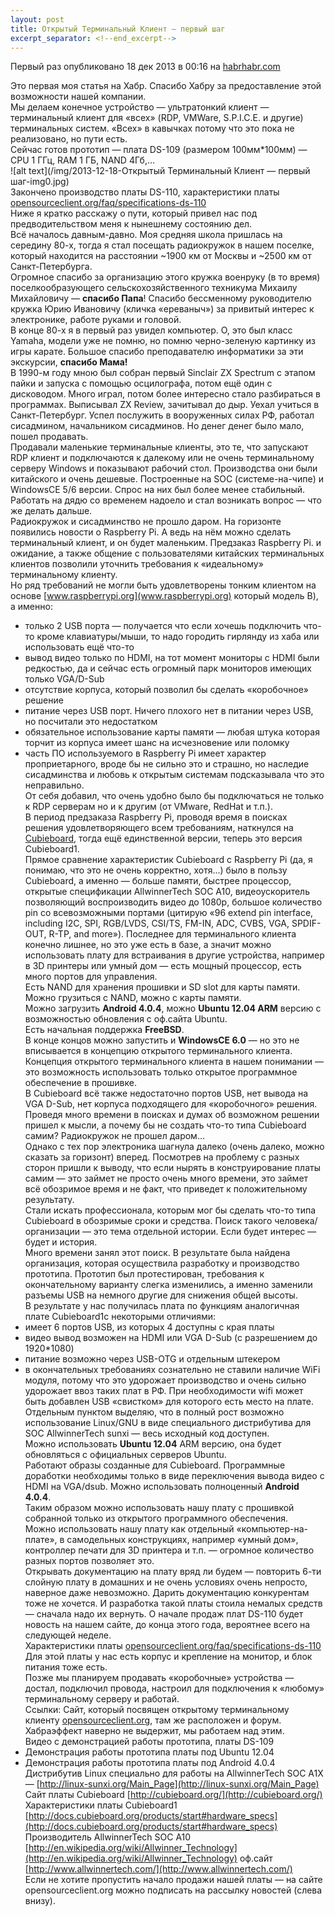 ```yaml
---
layout: post
title: Открытый Терминальный Клиент — первый шаг  
excerpt_separator: <!--end_excerpt-->
---  
```

Первый раз опубликовано 18 дек 2013 в 00:16 на [habrhabr.com](https://habr.com/ru/company/itfb/blog/206186/)  
<!--end_excerpt-->
Это первая моя статья на Хабр. Спасибо Хабру за предоставление этой возможности нашей компании.  
Мы делаем конечное устройство — ультратонкий клиент — терминальный клиент для «всех» (RDP, VMWare, S.P.I.C.E. и другие) терминальных систем. «Всех» в кавычках потому что это пока не реализовано, но пути есть.  
Сейчас готов прототип — плата DS-109 (размером 100мм*100мм) — CPU 1 ГГц, RAM 1 ГБ, NAND 4Гб,…  
![alt text](/img/2013-12-18-Открытый Терминальный Клиент — первый шаг-img0.jpg)  
Закончено производство платы DS-110, характеристики платы [opensourceclient.org/faq/specifications-ds-110](opensourceclient.org/faq/specifications-ds-110)  
Ниже я кратко расскажу о пути, который привел нас под предводительством меня к нынешнему состоянию дел.  
Всё началось давным-давно. Моя средняя школа пришлась на середину 80-х, тогда я стал посещать радиокружок в нашем поселке, который находится на расстоянии ~1900 км от Москвы и ~2500 км от Санкт-Петербурга.  
Огромное спасибо за организацию этого кружка военруку (в то время) поселкообразующего сельскохозяйственного техникума Михаилу Михайловичу — **спасибо Папа**! Спасибо бессменному руководителю кружка Юрию Ивановичу (кличка «ереваныч») за привитый интерес к электронике, работе руками и головой.  
В конце 80-х я в первый раз увидел компьютер. О, это был класс Yamaha, модели уже не помню, но помню черно-зеленую картинку из игры карате. Большое спасибо преподавателю информатики за эти экскурсии, **спасибо Мама!**  
В 1990-м году мною был собран первый Sinclair ZX Spectrum с этапом пайки и запуска с помощью осцилографа, потом ещё один с дисководом. Много играл, потом более интересно стало разбираться в программах. Выписывал ZX Review, зачитывал до дыр. Уехал учиться в Санкт-Петербург. Успел послужить в вооруженных силах РФ, работал сисадмином, начальником сисадминов. Но денег денег было мало, пошел продавать.  
Продавали маленькие терминальные клиенты, это те, что запускают RDP клиент и подключаются к далекому или не очень терминальному серверу Windows и показывают рабочий стол. Производства они были китайского и очень дешевые. Построенные на SOC (системе-на-чипе) и WindowsCE 5/6 версии. Спрос на них был более менее стабильный.  
Работать на дядю со временем надоело и стал возникать вопрос — что же делать дальше.  
Радиокружок и сисадминство не прошло даром. На горизонте появились новости о Raspberry Pi. А ведь на нём можно сделать терминальный клиент, и он будет маленьким. Предзаказ Raspberry Pi. и ожидание, а также общение с пользователями китайских терминальных клиентов позволили уточнить требования к «идеальному» терминальному клиенту.  
Но ряд требований не могли быть удовлетворены тонким клиентом на основе [www.raspberrypi.org](www.raspberrypi.org) который модель B), а именно:  
-  только 2 USB порта — получается что если хочешь подключить что-то кроме клавиатуры/мыши, то надо городить гирлянду из хаба или использовать ещё что-то 
-  вывод видео только по HDMI, на тот момент мониторы с HDMI были редкостью, да и сейчас есть огромный парк мониторов имеющих только VGA/D-Sub 
-  отсутствие корпуса, который позволил бы сделать «коробочное» решение 
-  питание через USB порт. Ничего плохого нет в питании через USB, но посчитали это недостатком 
-  обязательное использование карты памяти — любая штука которая торчит из корпуса имеет шанс на исчезновение или поломку 
-  часть ПО используемого в Raspberry Pi имеет характер проприетарного, вроде бы не сильно это и страшно, но наследие сисадминства и любовь к открытым системам подсказывала что это неправильно.  
От себя добавил, что очень удобно было бы подключаться не только к RDP серверам но и к другим (от VMware, RedHat и т.п.).  
В период предзаказа Raspberry Pi, проводя время в поисках решения удовлетворяющего всем требованиям, наткнулся на [Cubieboard](http://cubieboard.org/), тогда ещё единственной версии, теперь это версия Cubieboard1.  
Прямое сравнение характеристик Cubieboard с Raspberry Pi (да, я понимаю, что это не очень корректно, хотя...) было в пользу Cubieboard, а именно — больше памяти, быстрее процессор, открытые спецификации AllwinnerTech SOC A10, видеоускоритель позволяющий воспроизводить видео до 1080p, большое количество pin со всевозможными портами (цитирую «96 extend pin interface, including I2C, SPI, RGB/LVDS, CSI/TS, FM-IN, ADC, CVBS, VGA, SPDIF-OUT, R-TP, and more»). Последнее для терминального клиента конечно лишнее, но это уже есть в базе, а значит можно использовать плату для встраивания в другие устройства, например в 3D принтеры или умный дом — есть мощный процессор, есть много портов для управления.  
Есть NAND для хранения прошивки и SD slot для карты памяти.  
Можно грузиться с NAND, можно с карты памяти.  
Можно загрузить **Android 4.0.4**, можно **Ubuntu 12.04 ARM** версию с возможностью обновления с оф.сайта Ubuntu.  
Есть начальная поддержка **FreeBSD**.  
В конце концов можно запустить и **WindowsCE 6.0** — но это не вписывается в концепцию открытого терминального клиента.  
Концепция открытого терминального клиента в нашем понимании — это возможность использовать только открытое программное обеспечение в прошивке.  
В Cubieboard всё также недостаточно портов USB, нет вывода на VGA D-Sub, нет корпуса подходящего для «коробочного» решения.  
Проведя много времени в поисках и думах об возможном решении пришел к мысли, а почему бы не создать что-то типа Cubieboard самим? Радиокружок не прошел даром…  
Однако с тех пор электроника шагнула далеко (очень далеко, можно сказать за горизонт) вперед. Посмотрев на проблему с разных сторон пришли к выводу, что если нырять в конструирование платы самим — это займет не просто очень много времени, это займет всё обозримое время и не факт, что приведет к положительному результату.  
Стали искать профессионала, которым мог бы сделать что-то типа Cubieboard в обозримые сроки и средства. Поиск такого человека/организации — это тема отдельной истории. Если будет интерес — будет и история.  
Много времени занял этот поиск. В результате была найдена организация, которая осуществила разработку и производство прототипа. Прототип был протестирован, требования к окончательному варианту слегка изменились, а именно заменили разъемы USB на немного другие для снижения общей высоты.  
В результате у нас получилась плата по функциям аналогичная плате Cubieboard1с некоторыми отличиями:  
- имеет 6 портов USB, из которых 4 доступны с края платы  
- видео вывод возможен на HDMI или VGA D-Sub (с разрешением до 1920*1080)  
- питание возможно через USB-OTG и отдельным штекером  
- в окончательных требованиях сознательно не ставили наличие WiFi модуля, потому что это удорожает производство и очень сильно удорожает ввоз таких плат в РФ. При необходимости wifi может быть добавлен USB «свистком» для которого есть место на плате.  
Отдельным пунктом выделяю, что в полный рост возможно использование Linux/GNU в виде специального дистрибутива для SOC AllwinnerTech sunxi — весь исходный код доступен.  
Можно использовать **Ubuntu 12.04** ARM версию, она будет обновляться с официальных серверов Ubuntu.  
Работают образы созданные для Cubieboard. Программные доработки необходимы только в виде переключения вывода видео с HDMI на VGA/dsub. Можно использовать полноценный **Android 4.0.4**.  
Таким образом можно использовать нашу плату с прошивкой собранной только из открытого программного обеспечения.  
Можно использовать нашу плату как отдельный «компьютер-на-плате», в самодельных конструкциях, например «умный дом», контроллер печати для 3D принтера и т.п. — огромное количество разных портов позволяет это.  
Открывать документацию на плату вряд ли будем — повторить 6-ти слойную плату в домашних и не очень условиях очень непросто, наверное даже невозможно. Дарить документацию конкурентам тоже не хочется. И разработка такой платы стоила немалых средств — сначала надо их вернуть.
О начале продаж плат DS-110 будет новость на нашем сайте, до конца этого года, вероятнее всего на следующей неделе.  
Характеристики платы [opensourceclient.org/faq/specifications-ds-110](http://cubieboard.org/)  
Для этой платы у нас есть корпус и крепление на монитор, и блок питания тоже есть.  
Позже мы планируем продавать «коробочные» устройства — достал, подключил провода, настроил для подключения к «любому» терминальному серверу и работай.  
Ссылки:
Сайт, который посвящен открытому терминальному клиенту [opensourceclient.org](opensourceclient.org), там же расположен и форум. Хабраэффект наверно не выдержит, мы работаем над этим.  
Видео с демонстрацией работы прототипа, платы DS-109  
- Демонстрация работы прототипа платы под Ubuntu 12.04  
- Демонстрация работы прототипа платы под Android 4.0.4  
Дистрибутив Linux специально для работы на AllwinnerTech SOC A1X — [http://linux-sunxi.org/Main_Page](http://linux-sunxi.org/Main_Page)  
Сайт платы Cubieboard [http://cubieboard.org/](http://cubieboard.org/)  
Характеристики платы Cubieboard1 [http://docs.cubieboard.org/products/start#hardware_specs](http://docs.cubieboard.org/products/start#hardware_specs)  
Производитель AllwinnerTech SOC A10 [http://en.wikipedia.org/wiki/Allwinner_Technology](http://en.wikipedia.org/wiki/Allwinner_Technology) оф.сайт [http://www.allwinnertech.com/](http://www.allwinnertech.com/)  
Если не хотите пропустить начало продажи нашей платы — на сайте opensourceclient.org можно подписать на рассылку новостей (слева внизу).  

